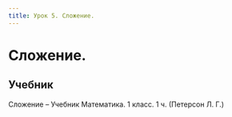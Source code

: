 ```yaml
---
title: Урок 5. Сложение. 
---
```


# Сложение. 

## Учебник

Сложение – Учебник Математика. 1 класс. 1 ч. (Петерсон Л. Г.)